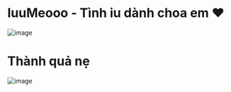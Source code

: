 # IuuMeooo - Tình iu dành choa em ❤️️ 

![image](https://user-images.githubusercontent.com/93062362/200860049-f95aa5c8-2f1f-445e-8b97-6473f69082fb.png)


# Thành quả nẹ 


![image](https://user-images.githubusercontent.com/93062362/200860190-fc86f050-4fc7-489e-8abd-c64e4d5c860e.png)

